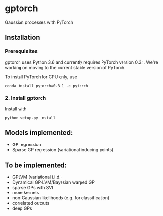 # gptorch
Gaussian processes with PyTorch

## Installation

### Prerequisites

gptorch uses Python 3.6 and currently requires PyTorch version 0.3.1.
We're working on moving to the current stable version of PyTorch.

To install PyTorch for CPU only, use

```
conda install pytorch=0.3.1 -c pytorch
```

### 2. Install gptorch

Install with

```
python setup.py install
```

## Models implemented:

- GP regression
- Sparse GP regression (variational inducing points)

## To be implemented:

- GPLVM (variational i.i.d.)
- Dynamical GP-LVM/Bayesian warped GP
- sparse GPs with SVI
- more kernels
- non-Gaussian likelihoods (e.g. for classification)
- correlated outputs
- deep GPs
